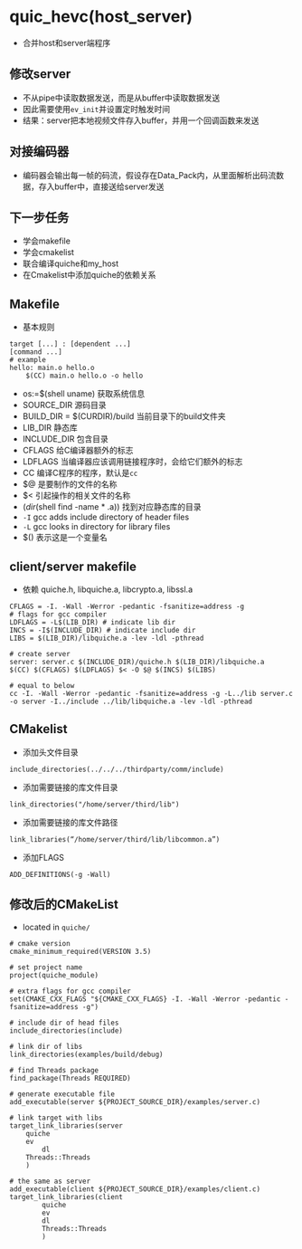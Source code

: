 # quic_hevc(host_server)
- 合并host和server端程序

## 修改server
- 不从pipe中读取数据发送，而是从buffer中读取数据发送
- 因此需要使用`ev_init`并设置定时触发时间
- 结果：server把本地视频文件存入buffer，并用一个回调函数来发送

## 对接编码器
- 编码器会输出每一帧的码流，假设存在Data_Pack内，从里面解析出码流数据，存入buffer中，直接送给server发送

## 下一步任务
- 学会makefile
- 学会cmakelist
- 联合编译quiche和my_host
- 在Cmakelist中添加quiche的依赖关系

## Makefile
- 基本规则
```
target [...] : [dependent ...]
[command ...]
# example
hello: main.o hello.o
	$(CC) main.o hello.o -o hello
````
- os:=$(shell uname) 获取系统信息
- SOURCE_DIR 源码目录
- BUILD_DIR = $(CURDIR)/build 当前目录下的build文件夹
- LIB_DIR 静态库
- INCLUDE_DIR 包含目录
- CFLAGS 给C编译器额外的标志
- LDFLAGS 当编译器应该调用链接程序时，会给它们额外的标志
- CC 编译C程序的程序，默认是`cc`
- $@ 是要制作的文件的名称
- $< 引起操作的相关文件的名称
- $(dir$(shell find -name * .a)) 找到对应静态库的目录
- `-I` gcc adds include directory of header files
- `-L` gcc looks in directory for library files
- $() 表示这是一个变量名

## client/server makefile
- 依赖 quiche.h, libquiche.a, libcrypto.a, libssl.a
```
CFLAGS = -I. -Wall -Werror -pedantic -fsanitize=address -g 
# flags for gcc compiler
LDFLAGS = -L$(LIB_DIR) # indicate lib dir
INCS = -I$(INCLUDE_DIR) # indicate include dir
LIBS = $(LIB_DIR)/libquiche.a -lev -ldl -pthread

# create server
server: server.c $(INCLUDE_DIR)/quiche.h $(LIB_DIR)/libquiche.a
$(CC) $(CFLAGS) $(LDFLAGS) $< -O $@ $(INCS) $(LIBS)

# equal to below
cc -I. -Wall -Werror -pedantic -fsanitize=address -g -L../lib server.c -o server -I../include ../lib/libquiche.a -lev -ldl -pthread
```

## CMakelist
- 添加头文件目录
```
include_directories(../../../thirdparty/comm/include)
```
- 添加需要链接的库文件目录
```
link_directories("/home/server/third/lib")
```
- 添加需要链接的库文件路径
```
link_libraries(“/home/server/third/lib/libcommon.a”)
```
- 添加FLAGS
```
ADD_DEFINITIONS(-g -Wall)
```

## 修改后的CMakeList
- located in `quiche/`
```
# cmake version
cmake_minimum_required(VERSION 3.5)

# set project name
project(quiche_module)

# extra flags for gcc compiler
set(CMAKE_CXX_FLAGS "${CMAKE_CXX_FLAGS} -I. -Wall -Werror -pedantic -fsanitize=address -g")

# include dir of head files
include_directories(include)

# link dir of libs
link_directories(examples/build/debug)

# find Threads package
find_package(Threads REQUIRED)

# generate executable file
add_executable(server ${PROJECT_SOURCE_DIR}/examples/server.c)

# link target with libs
target_link_libraries(server
	quiche
	ev
        dl
	Threads::Threads
	)

# the same as server
add_executable(client ${PROJECT_SOURCE_DIR}/examples/client.c)
target_link_libraries(client
        quiche
        ev
        dl
        Threads::Threads
        )
```
